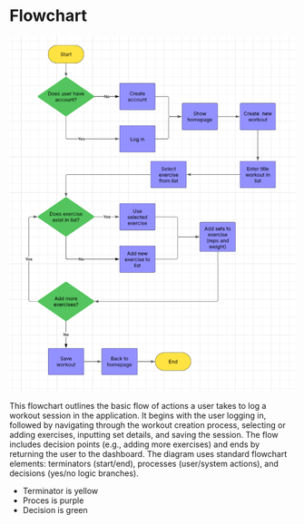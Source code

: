 # Flowchart

![Flowchart](./screenshots/flowchart.png)

This flowchart outlines the basic flow of actions a user takes to log a workout session in the application. It begins with the user logging in, followed by navigating through the workout creation process, selecting or adding exercises, inputting set details, and saving the session. The flow includes decision points (e.g., adding more exercises) and ends by returning the user to the dashboard. The diagram uses standard flowchart elements: terminators (start/end), processes (user/system actions), and decisions (yes/no logic branches).

- Terminator is yellow
- Proces is purple
- Decision is green